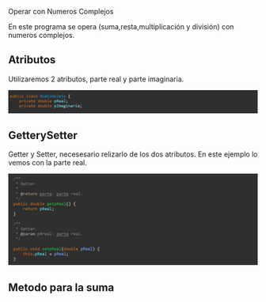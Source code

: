 Operar con Numeros Complejos

En este programa se opera (suma,resta,multiplicación y división) con numeros complejos.

<h2>Atributos</h2>

Utilizaremos 2 atributos, parte real y parte imaginaria.

![atributos](https://github.com/alvarolopezgarcia1/NumComplejo/blob/master/Complejos/img/atributos.JPG)


<h2>GetterySetter</h2>

Getter y Setter, necesesario relizarlo de los dos atributos. En este ejemplo lo vemos con la parte real.

![GetterySetter](https://github.com/alvarolopezgarcia1/NumComplejo/blob/master/Complejos/img/getterSetter.JPG)


<h2>Metodo para la suma</h2>


